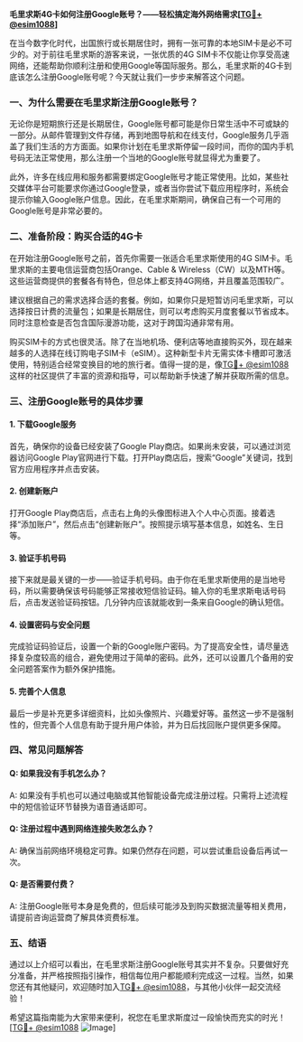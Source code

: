 **毛里求斯4G卡如何注册Google账号？——轻松搞定海外网络需求[[TG💪+ @esim1088](https://t.me/s/esim1088)]**

在当今数字化时代，出国旅行或长期居住时，拥有一张可靠的本地SIM卡是必不可少的。对于前往毛里求斯的游客来说，一张优质的4G SIM卡不仅能让你享受高速网络，还能帮助你顺利注册和使用Google等国际服务。那么，毛里求斯的4G卡到底该怎么注册Google账号呢？今天就让我们一步步来解答这个问题。

### 一、为什么需要在毛里求斯注册Google账号？

无论你是短期旅行还是长期居住，Google账号都可能是你日常生活中不可或缺的一部分。从邮件管理到文件存储，再到地图导航和在线支付，Google服务几乎涵盖了我们生活的方方面面。如果你计划在毛里求斯停留一段时间，而你的国内手机号码无法正常使用，那么注册一个当地的Google账号就显得尤为重要了。

此外，许多在线应用和服务都需要绑定Google账号才能正常使用。比如，某些社交媒体平台可能要求你通过Google登录，或者当你尝试下载应用程序时，系统会提示你输入Google账户信息。因此，在毛里求斯期间，确保自己有一个可用的Google账号是非常必要的。

### 二、准备阶段：购买合适的4G卡

在开始注册Google账号之前，首先你需要一张适合毛里求斯使用的4G SIM卡。毛里求斯的主要电信运营商包括Orange、Cable & Wireless（CW）以及MTH等。这些运营商提供的套餐各有特色，但总体上都支持4G网络，并且覆盖范围较广。

建议根据自己的需求选择合适的套餐。例如，如果你只是短暂访问毛里求斯，可以选择按日计费的流量包；如果是长期居住，则可以考虑购买月度套餐以节省成本。同时注意检查是否包含国际漫游功能，这对于跨国沟通非常有用。

购买SIM卡的方式也很灵活。除了在当地机场、便利店等地直接购买外，现在越来越多的人选择在线订购电子SIM卡（eSIM）。这种新型卡片无需实体卡槽即可激活使用，特别适合经常变换目的地的旅行者。值得一提的是，像[TG💪+ @esim1088](https://t.me/s/esim1088)这样的社区提供了丰富的资源和指导，可以帮助新手快速了解并获取所需的信息。

### 三、注册Google账号的具体步骤

#### 1. 下载Google服务
首先，确保你的设备已经安装了Google Play商店。如果尚未安装，可以通过浏览器访问Google Play官网进行下载。打开Play商店后，搜索“Google”关键词，找到官方应用程序并点击安装。

#### 2. 创建新账户
打开Google Play商店后，点击右上角的头像图标进入个人中心页面。接着选择“添加账户”，然后点击“创建新账户”。按照提示填写基本信息，如姓名、生日等。

#### 3. 验证手机号码
接下来就是最关键的一步——验证手机号码。由于你在毛里求斯使用的是当地号码，所以需要确保该号码能够正常接收短信验证码。输入你的毛里求斯电话号码后，点击发送验证码按钮。几分钟内应该就能收到一条来自Google的确认短信。

#### 4. 设置密码与安全问题
完成验证码验证后，设置一个新的Google账户密码。为了提高安全性，请尽量选择复杂度较高的组合，避免使用过于简单的密码。此外，还可以设置几个备用的安全问题答案作为额外保护措施。

#### 5. 完善个人信息
最后一步是补充更多详细资料，比如头像照片、兴趣爱好等。虽然这一步不是强制性的，但完善个人信息有助于提升用户体验，并为日后找回账户提供更多保障。

### 四、常见问题解答

#### Q: 如果我没有手机怎么办？
A: 如果没有手机也可以通过电脑或其他智能设备完成注册过程。只需将上述流程中的短信验证环节替换为语音通话即可。

#### Q: 注册过程中遇到网络连接失败怎么办？
A: 确保当前网络环境稳定可靠。如果仍然存在问题，可以尝试重启设备后再试一次。

#### Q: 是否需要付费？
A: 注册Google账号本身是免费的，但后续可能涉及到购买数据流量等相关费用，请提前咨询运营商了解具体资费标准。

### 五、结语

通过以上介绍可以看出，在毛里求斯注册Google账号其实并不复杂。只要做好充分准备，并严格按照指引操作，相信每位用户都能顺利完成这一过程。当然，如果您还有其他疑问，欢迎随时加入[TG💪+ @esim1088](https://t.me/s/esim1088)，与其他小伙伴一起交流经验！

希望这篇指南能为大家带来便利，祝您在毛里求斯度过一段愉快而充实的时光！[[TG💪+ @esim1088](https://t.me/s/esim1088) ![Image](https://i.postimg.cc/4NQfJmqS/Snipaste-2025-05-13-00-14-12.png)]